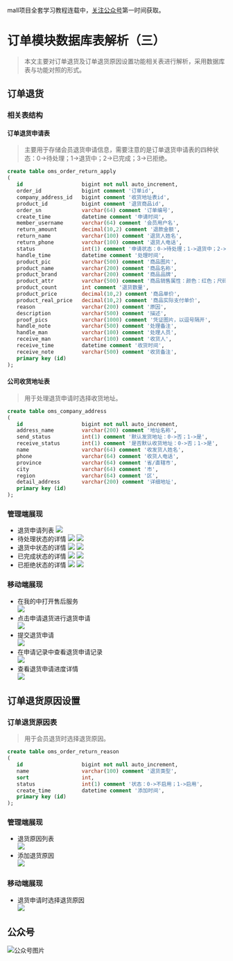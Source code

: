 mall项目全套学习教程连载中，[关注公众号](#公众号)第一时间获取。

# 订单模块数据库表解析（三）

> 本文主要对订单退货及订单退货原因设置功能相关表进行解析，采用数据库表与功能对照的形式。

## 订单退货

### 相关表结构

#### 订单退货申请表

> 主要用于存储会员退货申请信息，需要注意的是订单退货申请表的四种状态：0->待处理；1->退货中；2->已完成；3->已拒绝。

```sql
create table oms_order_return_apply
(
   id                   bigint not null auto_increment,
   order_id             bigint comment '订单id',
   company_address_id   bigint comment '收货地址表id',
   product_id           bigint comment '退货商品id',
   order_sn             varchar(64) comment '订单编号',
   create_time          datetime comment '申请时间',
   member_username      varchar(64) comment '会员用户名',
   return_amount        decimal(10,2) comment '退款金额',
   return_name          varchar(100) comment '退货人姓名',
   return_phone         varchar(100) comment '退货人电话',
   status               int(1) comment '申请状态：0->待处理；1->退货中；2->已完成；3->已拒绝',
   handle_time          datetime comment '处理时间',
   product_pic          varchar(500) comment '商品图片',
   product_name         varchar(200) comment '商品名称',
   product_brand        varchar(200) comment '商品品牌',
   product_attr         varchar(500) comment '商品销售属性：颜色：红色；尺码：xl;',
   product_count        int comment '退货数量',
   product_price        decimal(10,2) comment '商品单价',
   product_real_price   decimal(10,2) comment '商品实际支付单价',
   reason               varchar(200) comment '原因',
   description          varchar(500) comment '描述',
   proof_pics           varchar(1000) comment '凭证图片，以逗号隔开',
   handle_note          varchar(500) comment '处理备注',
   handle_man           varchar(100) comment '处理人员',
   receive_man          varchar(100) comment '收货人',
   receive_time         datetime comment '收货时间',
   receive_note         varchar(500) comment '收货备注',
   primary key (id)
);
```

#### 公司收货地址表

> 用于处理退货申请时选择收货地址。

```sql
create table oms_company_address
(
   id                   bigint not null auto_increment,
   address_name         varchar(200) comment '地址名称',
   send_status          int(1) comment '默认发货地址：0->否；1->是',
   receive_status       int(1) comment '是否默认收货地址：0->否；1->是',
   name                 varchar(64) comment '收发货人姓名',
   phone                varchar(64) comment '收货人电话',
   province             varchar(64) comment '省/直辖市',
   city                 varchar(64) comment '市',
   region               varchar(64) comment '区',
   detail_address       varchar(200) comment '详细地址',
   primary key (id)
);
```

### 管理端展现

- 退货申请列表
![](../images/database_screen_55.png)
- 待处理状态的详情
![](../images/database_screen_56.png)
![](../images/database_screen_57.png)
- 退货中状态的详情
![](../images/database_screen_58.png)
![](../images/database_screen_59.png)
- 已完成状态的详情
![](../images/database_screen_60.png)
![](../images/database_screen_61.png)
- 已拒绝状态的详情
![](../images/database_screen_62.png)
![](../images/database_screen_63.png)

### 移动端展现
- 在我的中打开售后服务  
![](../images/database_screen_64.png)
- 点击申请退货进行退货申请  
![](../images/database_screen_65.png)
- 提交退货申请  
![](../images/database_screen_66.png)
- 在申请记录中查看退货申请记录  
![](../images/database_screen_67.png)
- 查看退货申请进度详情  
![](../images/database_screen_68.png)

## 订单退货原因设置

### 订单退货原因表

> 用于会员退货时选择退货原因。

```sql
create table oms_order_return_reason
(
   id                   bigint not null auto_increment,
   name                 varchar(100) comment '退货类型',
   sort                 int,
   status               int(1) comment '状态：0->不启用；1->启用',
   create_time          datetime comment '添加时间',
   primary key (id)
);
```

### 管理端展现

- 退货原因列表  
![](../images/database_screen_69.png)
- 添加退货原因  
![](../images/database_screen_70.png)

### 移动端展现

- 退货申请时选择退货原因  
![](../images/database_screen_71.png)

## 公众号

![公众号图片](http://macro-oss.oss-cn-shenzhen.aliyuncs.com/mall/banner/qrcode_for_macrozheng_258.jpg)
